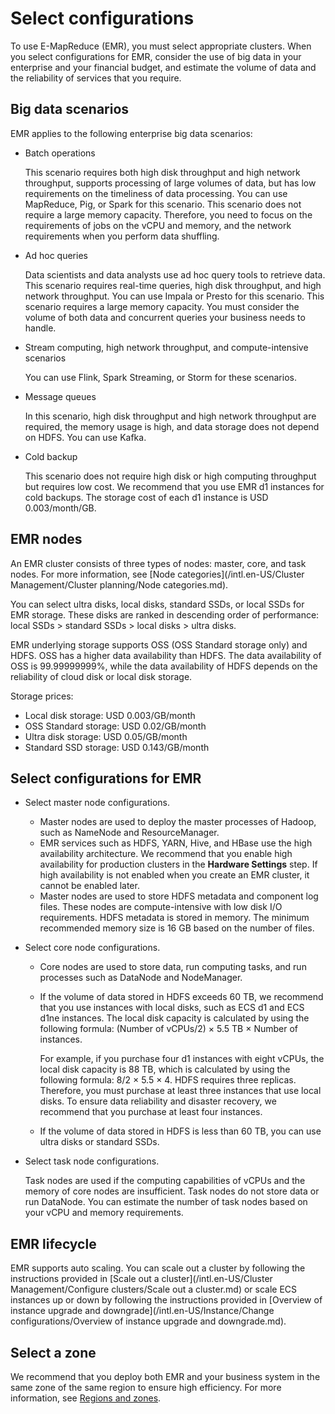 # Select configurations

To use E-MapReduce \(EMR\), you must select appropriate clusters. When you select configurations for EMR, consider the use of big data in your enterprise and your financial budget, and estimate the volume of data and the reliability of services that you require.

## Big data scenarios

EMR applies to the following enterprise big data scenarios:

-   Batch operations

    This scenario requires both high disk throughput and high network throughput, supports processing of large volumes of data, but has low requirements on the timeliness of data processing. You can use MapReduce, Pig, or Spark for this scenario. This scenario does not require a large memory capacity. Therefore, you need to focus on the requirements of jobs on the vCPU and memory, and the network requirements when you perform data shuffling.

-   Ad hoc queries

    Data scientists and data analysts use ad hoc query tools to retrieve data. This scenario requires real-time queries, high disk throughput, and high network throughput. You can use Impala or Presto for this scenario. This scenario requires a large memory capacity. You must consider the volume of both data and concurrent queries your business needs to handle.

-   Stream computing, high network throughput, and compute-intensive scenarios

    You can use Flink, Spark Streaming, or Storm for these scenarios.

-   Message queues

    In this scenario, high disk throughput and high network throughput are required, the memory usage is high, and data storage does not depend on HDFS. You can use Kafka.

-   Cold backup

    This scenario does not require high disk or high computing throughput but requires low cost. We recommend that you use EMR d1 instances for cold backups. The storage cost of each d1 instance is USD 0.003/month/GB.


## EMR nodes

An EMR cluster consists of three types of nodes: master, core, and task nodes. For more information, see [Node categories](/intl.en-US/Cluster Management/Cluster planning/Node categories.md).

You can select ultra disks, local disks, standard SSDs, or local SSDs for EMR storage. These disks are ranked in descending order of performance: local SSDs \> standard SSDs \> local disks \> ultra disks.

EMR underlying storage supports OSS \(OSS Standard storage only\) and HDFS. OSS has a higher data availability than HDFS. The data availability of OSS is 99.99999999%, while the data availability of HDFS depends on the reliability of cloud disk or local disk storage.

Storage prices:

-   Local disk storage: USD 0.003/GB/month
-   OSS Standard storage: USD 0.02/GB/month
-   Ultra disk storage: USD 0.05/GB/month
-   Standard SSD storage: USD 0.143/GB/month

## Select configurations for EMR

-   Select master node configurations.
    -   Master nodes are used to deploy the master processes of Hadoop, such as NameNode and ResourceManager.
    -   EMR services such as HDFS, YARN, Hive, and HBase use the high availability architecture. We recommend that you enable high availability for production clusters in the **Hardware Settings** step. If high availability is not enabled when you create an EMR cluster, it cannot be enabled later.
    -   Master nodes are used to store HDFS metadata and component log files. These nodes are compute-intensive with low disk I/O requirements. HDFS metadata is stored in memory. The minimum recommended memory size is 16 GB based on the number of files.

-   Select core node configurations.

    -   Core nodes are used to store data, run computing tasks, and run processes such as DataNode and NodeManager.
    -   If the volume of data stored in HDFS exceeds 60 TB, we recommend that you use instances with local disks, such as ECS d1 and ECS d1ne instances. The local disk capacity is calculated by using the following formula: \(Number of vCPUs/2\) × 5.5 TB × Number of instances.

        For example, if you purchase four d1 instances with eight vCPUs, the local disk capacity is 88 TB, which is calculated by using the following formula: 8/2 × 5.5 × 4. HDFS requires three replicas. Therefore, you must purchase at least three instances that use local disks. To ensure data reliability and disaster recovery, we recommend that you purchase at least four instances.

    -   If the volume of data stored in HDFS is less than 60 TB, you can use ultra disks or standard SSDs.
-   Select task node configurations.

    Task nodes are used if the computing capabilities of vCPUs and the memory of core nodes are insufficient. Task nodes do not store data or run DataNode. You can estimate the number of task nodes based on your vCPU and memory requirements.


## EMR lifecycle

EMR supports auto scaling. You can scale out a cluster by following the instructions provided in [Scale out a cluster](/intl.en-US/Cluster Management/Configure clusters/Scale out a cluster.md) or scale ECS instances up or down by following the instructions provided in [Overview of instance upgrade and downgrade](/intl.en-US/Instance/Change configurations/Overview of instance upgrade and downgrade.md).

## Select a zone

We recommend that you deploy both EMR and your business system in the same zone of the same region to ensure high efficiency. For more information, see [Regions and zones]().

